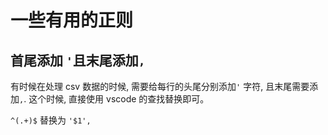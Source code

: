 # 一些有用的正则

## 首尾添加 `'`且末尾添加`,`

有时候在处理 csv 数据的时候, 需要给每行的头尾分别添加`'` 字符, 且末尾需要添加`,`. 这个时候, 直接使用 vscode 的查找替换即可。

`^(.+)$` 替换为 `'$1',`
